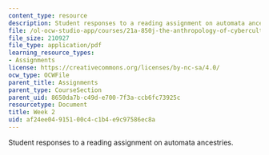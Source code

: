```yaml
---
content_type: resource
description: Student responses to a reading assignment on automata ancestries.
file: /ol-ocw-studio-app/courses/21a-850j-the-anthropology-of-cybercultures-spring-2009/af24ee04915100c4c1b4e9c97586ec8a_MIT21A_850Js09_week2.pdf
file_size: 210927
file_type: application/pdf
learning_resource_types:
- Assignments
license: https://creativecommons.org/licenses/by-nc-sa/4.0/
ocw_type: OCWFile
parent_title: Assignments
parent_type: CourseSection
parent_uid: 8650da7b-c49d-e700-7f3a-ccb6fc73925c
resourcetype: Document
title: Week 2
uid: af24ee04-9151-00c4-c1b4-e9c97586ec8a
---
```

Student responses to a reading assignment on automata ancestries.